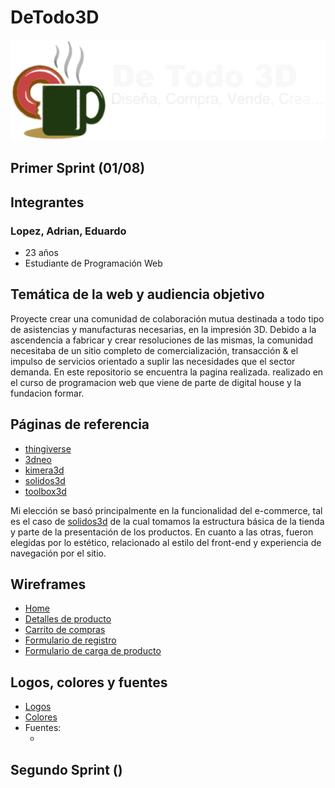# DeTodo3D

![logotipo](/design/logos/logo.png)

## Primer Sprint (01/08)

## Integrantes


### Lopez, Adrian, Eduardo
- 23 años
- Estudiante de Programación Web

## Temática de la web y audiencia objetivo
Proyecte crear una comunidad de colaboración mutua destinada a todo tipo de asistencias y manufacturas necesarias, en la impresión 3D. 
Debido a la ascendencia a fabricar y crear resoluciones de las mismas, la comunidad  necesitaba de un sitio completo de comercialización,
transacción & el impulso de servicios orientado a suplir las necesidades que el sector demanda.
En este repositorio se encuentra la pagina realizada.
realizado en el curso de programacion web que viene de parte de digital house y la fundacion formar.

## Páginas de referencia

- [thingiverse](https://www.thingiverse.com/)
- [3dneo](https://www.3dneo.com.ar/)
- [kimera3d](https://kimera3d.com/)
- [solidos3d](https://www.solidos3d.com.ar/)
- [toolbox3d](https://www.toolbox3d.com.ar/)

Mi elección se basó principalmente en la funcionalidad del e-commerce, tal es el caso de   [solidos3d](https://www.solidos3d.com.ar/) de la cual tomamos la estructura básica de la tienda y parte de la presentación de los productos. 
En cuanto a las otras, fueron elegidas por lo estético, relacionado al estilo del front-end y experiencia de navegación por el sitio.

## Wireframes

- [Home]()
- [Detalles de producto]()
- [Carrito de compras]()
- [Formulario de registro]()
- [Formulario de carga de producto]()


## Logos, colores y fuentes

- [Logos](https://github.com/eduardoadrian1994/grupo_15_DeTodo3D/blob/master/design/logos/logo.png)
- [Colores]()
- Fuentes:
    - []()
## Segundo Sprint ()